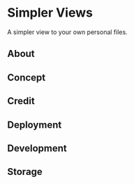 # Simpler Views
A simpler view to your own personal files.

## About

## Concept

## Credit

## Deployment

## Development

## Storage 
